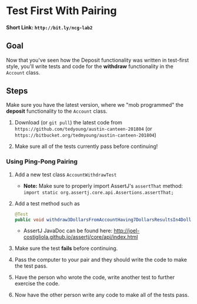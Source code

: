 # Test First With Pairing

#### Short Link: `http://bit.ly/ncg-lab2`

## Goal

Now that you've seen how the Deposit functionality was written in test-first style, you'll write tests and code for the  **withdraw** functionality in the `Account` class.

## Steps

Make sure you have the latest version, where we "mob programmed" the **deposit** functionality to the `Account` class.

1. Download (or `git pull`) the latest code from `https://github.com/tedyoung/austin-canteen-201804` (or `https://bitbucket.org/tedmyoung/austin-canteen-201804`)

1. Make sure all of the tests currently pass before continuing!

### Using Ping-Pong Pairing

1. Add a new test class `AccountWithdrawTest`

   * **Note:** Make sure to properly import AssertJ's `assertThat` method: `import static org.assertj.core.api.Assertions.assertThat;`

1. Add a test method such as
 
    ```java
    @Test
    public void withdraw3DollarsFromAccountHaving7DollarsResultsIn4DollarBalance() throws Exception
    ```
   
   * AssertJ JavaDoc can be found here: http://joel-costigliola.github.io/assertj/core/api/index.html

1. Make sure the test **fails** before continuing.

1. Pass the computer to your pair and they should write the code to make the test pass.

1. Have the person who wrote the code, write another test to further exercise the code.

1. Now have the other person write any code to make all of the tests pass.
